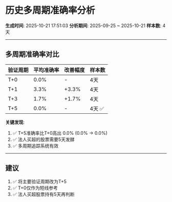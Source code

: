 # 历史多周期准确率分析

**生成时间**: 2025-10-21 17:51:03
**分析期间**: 2025-09-25 ~ 2025-10-21
**样本数**: 4天

---

## 多周期准确率对比

| 验证周期 | 平均准确率 | 改善幅度 | 样本数 |
|---------|-----------|---------|--------|
| T+0 | 0.0% | - | 4天 |
| T+1 | 3.3% | +3.3% | 4天 |
| T+3 | 1.7% | +1.7% | 4天 |
| T+5 | 0.0% | - | 4天 ✅ |

**关键发现**:

1. ✅ T+5准确率比T+0高出 0.0% (0.0% → 0.0%)
2. ✅ 法人买超的股票需要5天发酵
3. ✅ 多周期追踪系统有效

---

## 建议

1. ✅ 将主要验证周期改为T+5
2. ✅ T+0仅作为短线参考
3. ✅ 法人买超股票持有5天再判断
